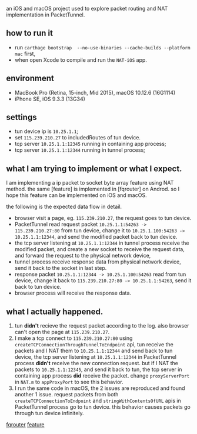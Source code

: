 an iOS and macOS project used to explore packet routing and NAT implementation in PacketTunnel.

## how to run it
- run `carthage bootstrap  --no-use-binaries --cache-builds --platform mac` first,
- when open Xcode to compile and run the `NAT-iOS` app.

## environment
- MacBook Pro (Retina, 15-inch, Mid 2015), macOS 10.12.6 (16G1114)
- iPhone SE, iOS 9.3.3 (13G34)

## settings
- tun device ip is `10.25.1.1`;
- set `115.239.210.27` to includedRoutes of tun device.
- tcp server `10.25.1.1:12345` running in containing app process;
- tcp server `10.25.1.1:12344` running in tunnel process;

## what I am trying to implement or what I expect.
I am implementing a ip packet to socket byte array feature using NAT method. the same [feature] is implemented in [fqrouter] on Androd. so I hope this feature can be implemented on iOS and macOS.

the following is the expected data flow in detail.
- browser visit a page, eg. `115.239.210.27`, the request goes to tun device.
- PacketTunnel read request packet `10.25.1.1:54263 -> 115.239.210.27:80` from tun device, change it to `10.25.1.100:54263 -> 10.25.1.1:12344`, and send the modified packet back to tun device.
- the tcp server listening at `10.25.1.1:12344` in tunnel process receive the modified packet, and create a new socket to receive the request data, and forward the request to the physical network device,
- tunnel process receive response data from physical network device, send it back to the socket in last step.
- response packet `10.25.1.1:12344 -> 10.25.1.100:54263` read from tun device, change it back to `115.239.210.27:80 -> 10.25.1.1:54263`, send it back to tun device.
- browser process will receive the response data.

## what I actually happened.
1. tun **didn't** recieve the request packet according to the log. also browser can't open the page at `115.239.210.27`.
2. I make a tcp connect to `115.239.210.27:80` using `createTCPConnectionThroughTunnelToEndpoint` api, tun receive the packets and I NAT them to `10.25.1.1:12344` and send back to tun device, the tcp server listening at `10.25.1.1:12344` in PacketTunnel process **didn't** receive the new connection request. but if I NAT the packets to `10.25.1.1:12345`, and send it back to tun, the tcp server in containing app process **did** receive the packet. change `proxyServerPort` in `NAT.m` to `appProxyPort` to see this behavior.
3. I run the same code in macOS, the 2 issues are reproduced and found another 1 issue. request packets from both `createTCPConnectionToEndpoint` and `stringWithContentsOfURL` apis in PacketTunnel process go to tun device. this behavior causes packets go through tun device infinitely.


[fqrouter](https://github.com/fqrouter/fqrouter)
[feature](http://fqrouter.tumblr.com/post/51474945203/socks%E4%BB%A3%E7%90%86%E8%BD%ACvpn)